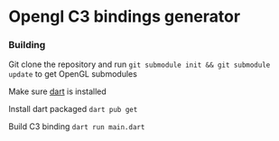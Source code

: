 # Opengl C3 bindings generator


### Building

Git clone the repository and run `git submodule init && git submodule update` to get OpenGL submodules 

Make sure [dart](https://dart.dev/) is installed 

Install dart packaged `dart pub get`

Build C3 binding `dart run main.dart`
